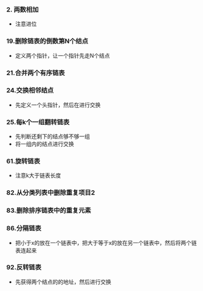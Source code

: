 ### 2. 两数相加
* 注意进位
### 19.删除链表的倒数第N个结点
* 定义两个指针，让一个指针先走N个结点
### 21.合并两个有序链表
### 24.交换相邻结点
* 先定义一个头指针，然后在进行交换
### 25.每k个一组翻转链表
* 先判断还剩下的结点够不够一组
* 将一组内的结点进行交换
### 61.旋转链表
* 注意k大于链表长度
### 82.从分类列表中删除重复项目2
### 83.删除排序链表中的重复元素
### 86.分隔链表
* 把小于x的放在一个链表中，把大于等于x的放在另一个链表中，然后将两个链表连起来
### 92.反转链表
* 先获得两个结点的的地址，然后进行交换